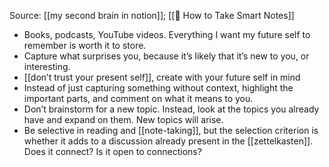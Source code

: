 Source: [[my second brain in notion]]; [[📕 How to Take Smart Notes]]


- Books, podcasts, YouTube videos. Everything I want my future self to remember is worth it to store.
- Capture what surprises you, because it’s likely that it’s new to you, or interesting.
- [[don’t trust your present self]], create with your future self in mind
- Instead of just capturing something without context, highlight the important parts, and comment on what it means to you.
- Don’t brainstorm for a new topic. Instead, look at the topics you already have and expand on them. New topics will arise.
- Be selective in reading and [[note-taking]], but the selection criterion is whether it adds to a discussion already present in the [[zettelkasten]]. Does it connect? Is it open to connections?
